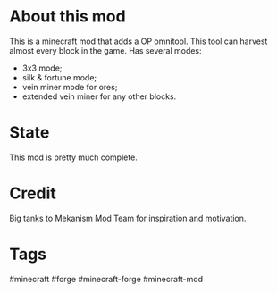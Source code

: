 # About this mod

This is a minecraft mod that adds a OP omnitool.
This tool can harvest almost every block in the game.
Has several modes:
 - 3x3 mode; 
 - silk & fortune mode;
 - vein miner mode for ores;
 - extended vein miner for any other blocks.

# State

This mod is pretty much complete.

# Credit

Big tanks to Mekanism Mod Team for inspiration and motivation. 

# Tags

#minecraft #forge #minecraft-forge #minecraft-mod